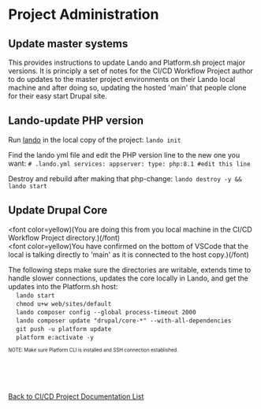 
# Project Administration
## Update master systems

This provides instructions to update Lando and Platform.sh project major versions.  It is principly a set of notes for the CI/CD Workflow Project author to do updates to the master project environments on their Lando local machine and after doing so, updating the hosted 'main' that people clone for their easy start Drupal site.

## Lando-update PHP version

Run [lando](https://docs.lando.dev/) in the local copy of the project:
`lando init`

Find the lando yml file and edit the PHP version line to the new one you want:
`# .lando.yml
services:
  appserver:
    type: php:8.1 #edit this line`

Destroy and rebuild after making that php-change:
`lando destroy -y && lando start`

## Update Drupal Core
<font color=yellow)(You are doing this from you local machine in the CI/CD Workflow Project directory.)(/font)<br>
<font color=yellow)You have confirmed on the bottom of VSCode that the local is talking directly to 'main' as it is connected to the host copy.)(/font)

The following steps make sure the directories are writable, extends time to handle slower connections, updates the core locally in Lando, and get the updates into the Platform.sh host:<br> 
&nbsp;&nbsp;&nbsp;&nbsp;`lando start`<br>
&nbsp;&nbsp;&nbsp;&nbsp;`chmod u+w web/sites/default`<br>
&nbsp;&nbsp;&nbsp;&nbsp;`lando composer config --global process-timeout 2000`<br>
&nbsp;&nbsp;&nbsp;&nbsp;`lando composer update "drupal/core-*" --with-all-dependencies`<br>
&nbsp;&nbsp;&nbsp;&nbsp;`git push -u platform update`<br>
&nbsp;&nbsp;&nbsp;&nbsp;`platform e:activate -y`<br>

<sup><sub>NOTE: Make sure Platform CLI is installed and SSH connection established.</sub></sup><br>

<br>
<br>
<br>

[Back to CI/CD Project Documentation List](../book/drupalcicd.md#i-kind-of-need-to-know-how-it-works)
